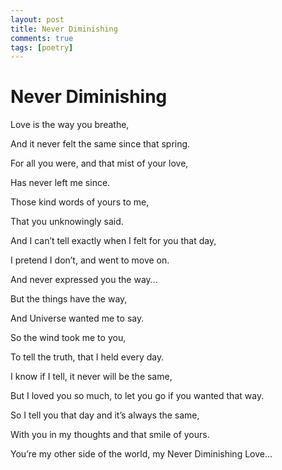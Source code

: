 ```yaml
---
layout: post
title: Never Diminishing
comments: true
tags: [poetry]
---
```


# Never Diminishing

Love is the way you breathe,

And it never felt the same since that spring.

For all you were, and that mist of your love,

Has never left me since.

Those kind words of yours to me,

That you unknowingly said.

And I can’t tell exactly when I felt for you that day,

I pretend I don’t, and went to move on.

And never expressed you the way…

But the things have the way,

And Universe wanted me to say.

So the wind took me to you,

To tell the truth, that I held every day.

I know if I tell, it never will be the same,

But I loved you so much, to let you go if you wanted that way.

So I tell you that day and it’s always the same,

With you in my thoughts and that smile of yours.

You’re my other side of the world, my Never Diminishing Love…
